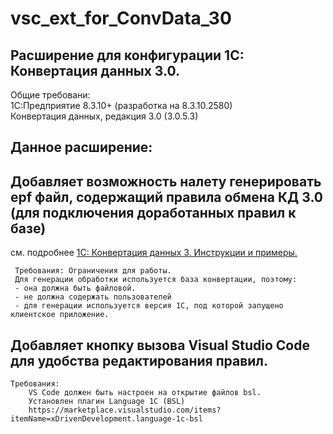 # vsc_ext_for_ConvData_30

## Расширение для конфигурации 1С: Конвертация данных 3.0.  

Общие требовани:  
    1С:Предприятие 8.3.10+ (разработка на 8.3.10.2580)  
    Конвертация данных, редакция 3.0 (3.0.5.3)

## Данное расширение:  

## Добавляет возможность налету генерировать epf файл, содержащий правила обмена КД 3.0 (для подключения доработанных правил к базе)  
см. подробнее [1С: Конвертация данных 3. Инструкции и примеры.](https://infostart.ru/public/695523 "Заголовок ссылки")

	 Требования: Ограничения для работы.
	 Для генерации обработки используется база конвертации, поэтому:
	 - она должна быть файловой.
	 - не должна содержать пользователей
	 - для генерации используется версия 1С, под которой запущено клиентское приложение.

## Добавляет кнопку вызова Visual Studio Code для удобства редактирования правил.

    Требования:
        VS Code должен быть настроен на открытие файлов bsl.  
        Установлен плагин Language 1C (BSL)  
        https://marketplace.visualstudio.com/items?itemName=xDrivenDevelopment.language-1c-bsl


